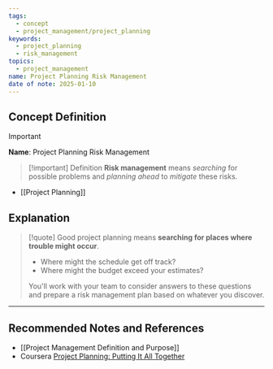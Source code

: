 ```yaml
---
tags:
  - concept
  - project_management/project_planning
keywords:
  - project_planning
  - risk_management
topics:
  - project_management
name: Project Planning Risk Management
date of note: 2025-01-10
---
```


## Concept Definition

>[!important]
>**Name**: Project Planning Risk Management

>[!important] Definition
>**Risk management** means *searching* for possible problems and *planning ahead* to *mitigate* these risks.

- [[Project Planning]]





## Explanation

>[!quote]
>Good project planning means **searching for places where trouble might occur**. 
>- Where might the schedule get off track?
>- Where might the budget exceed your estimates?
>
>You'll work with your team to consider answers to these questions and prepare a risk management plan based on whatever you discover.







-----------
##  Recommended Notes and References


- [[Project Management Definition and Purpose]]
- Coursera [Project Planning: Putting It All Together](https://www.coursera.org/learn/project-planning-google/home/welcome)